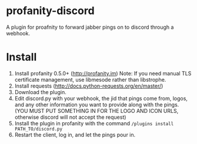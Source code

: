 # profanity-discord
A plugin for proafnity to forward jabber pings on to discord through a webhook.


# Install
1. Install profanity 0.5.0+ (http://profanity.im)
  Note: If you need manual TLS certificate management, use libmesode rather than libstrophe.
2. Install requests (http://docs.python-requests.org/en/master/)
3. Download the plugin.
4. Edit discord.py with your webhook, the jid that pings come from, logos, and any other information you want to provide along with the pings. (YOU MUST PUT SOMETHING IN FOR THE LOGO AND ICON URLS, otherwise discord will not accept the request)
5. Install the plugin in profanity with the command `/plugins install PATH_TO/discord.py`
6. Restart the client, log in, and let the pings pour in.
